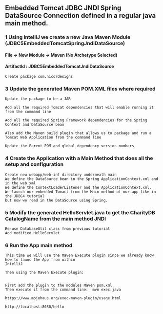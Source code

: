 ## Embedded Tomcat JDBC JNDI Spring DataSource Connection defined in a regular java main method.

### 1 Using IntelliJ we create a new Java Maven Module (JDBC5EmbeddedTomcatSpringJndiDataSource)

#### File -> New Module -> Maven (No Archetype Selected)

#### ArtifactId : JDBC5EmbeddedTomcatJndiDataSource

    Create package com.nicordesigns

### 3 Update the generated Maven POM.XML files where required

    Update the package to be a JAR

    Add all the required Tomcat dependencies that will enable running it from the command line
    
    Add all the required Spring Framework dependencies for the Spring Context and DataSource bean
    
    Also add the Maven build plugin that allows us to package and run a Tomcat Web Application from the command line
    
    Update the Parent POM and global dependency version numbers

### 4  Create the Application with a Main Method that does all the setup and configuration

    Create new webapp/web-inf directory underneath main
    We define the DataSource bean in the Spring ApplicationContext.xml and in the web.xml
    We define the ContextLoaderListener and the ApplicationContext.xml.
    We launch our embedded Tomact from the Main method of our app like in the JDBC4 tutorial
    but now we read in the DataSource using Spring.

### 5 Modify the generated HelloServlet.java to get the CharityDB CatalogName from the main method JNDI

    Re-use DatabaseUtil class from previous tutorial 
    Add modified HelloServlet 

### 6 Run the App main method

    This time we will use the Maven Execute plugin since we already know how to launc the App from within
    IntelliJ 

    Then using the Maven Execute plugin: 

    
    First add the plugin to the modules Maven pom.xml
    Then execute it from the command line:  mvn exec:java

    https://www.mojohaus.org/exec-maven-plugin/usage.html

    http://localhost:8080/hello

    






